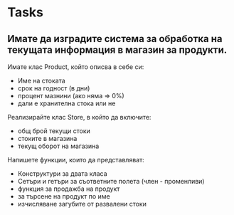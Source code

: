# Tasks

## Имате да изградите система за обработка на текущата информация в магазин за  продукти. 
Имате клас Product, който описва в себе си:

 - Име на стоката
 - срок на годност (в дни)
 - процент мазнини (ако няма => 0%)
 - дали е хранителна стока или не 

Реализирайте клас Store, в който да включите:

 - общ брой текущи стоки
 - стоките в магазина
 - текущ оборот на магазина


Напишете функции, които да представляват:
 - Конструктури за двата класа
 - Сетъри и гетъри за съответните полета (член - променливи)
 - функция за продажба на продукт
 - за търсене на продукт по име
 - изчисляване загубите от развалени стоки

